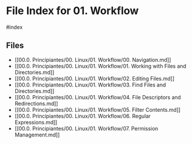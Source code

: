 # File Index for 01. Workflow
#index

## Files

- [[00.0. Principiantes/00. Linux/01. Workflow/00. Navigation.md]]
- [[00.0. Principiantes/00. Linux/01. Workflow/01. Working with Files and Directories.md]]
- [[00.0. Principiantes/00. Linux/01. Workflow/02. Editing Files.md]]
- [[00.0. Principiantes/00. Linux/01. Workflow/03. Find Files and Directories.md]]
- [[00.0. Principiantes/00. Linux/01. Workflow/04. File Descriptors and Redirections.md]]
- [[00.0. Principiantes/00. Linux/01. Workflow/05. Filter Contents.md]]
- [[00.0. Principiantes/00. Linux/01. Workflow/06. Regular Expressions.md]]
- [[00.0. Principiantes/00. Linux/01. Workflow/07. Permission Management.md]]
